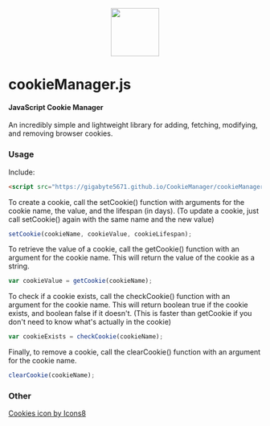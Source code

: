 <p align="center"><img width="96" src="https://img.icons8.com/color/96/000000/cookies.png"></p>

cookieManager.js
========

#### JavaScript Cookie Manager ####

An incredibly simple and lightweight library for adding, fetching, modifying, and removing browser cookies.

### Usage ###

Include:

```html
<script src="https://gigabyte5671.github.io/CookieManager/cookieManager.min.js"></script>
```

To create a cookie, call the setCookie() function with arguments for the cookie name, the value, and the lifespan (in days).
(To update a cookie, just call setCookie() again with the same name and the new value)

```javascript
setCookie(cookieName, cookieValue, cookieLifespan);
```

To retrieve the value of a cookie, call the getCookie() function with an argument for the cookie name. This will return the value of the cookie as a string.

```javascript
var cookieValue = getCookie(cookieName);
```

To check if a cookie exists, call the checkCookie() function with an argument for the cookie name. This will return boolean true if the cookie exists, and boolean false if it doesn't. 
(This is faster than getCookie if you don't need to know what's actually in the cookie)

```javascript
var cookieExists = checkCookie(cookieName);
```

Finally, to remove a cookie, call the clearCookie() function with an argument for the cookie name.

```javascript
clearCookie(cookieName);
```


### Other ###

<a href="https://icons8.com/icon/12878/cookies">Cookies icon by Icons8</a>
